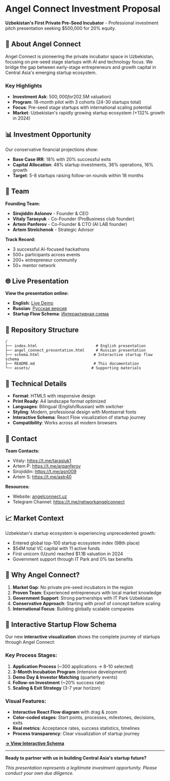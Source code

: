 # Angel Connect Investment Proposal

**Uzbekistan's First Private Pre-Seed Incubator** - Professional investment pitch presentation seeking $500,000 for 20% equity.

## 🚀 About Angel Connect

Angel Connect is pioneering the private incubator space in Uzbekistan, focusing on pre-seed stage startups with AI and technology focus. We bridge the gap between early-stage entrepreneurs and growth capital in Central Asia's emerging startup ecosystem.

### Key Highlights
- **Investment Ask**: $500,000 for 20% equity ($2.5M valuation)
- **Program**: 18-month pilot with 3 cohorts (24-30 startups total)  
- **Focus**: Pre-seed stage startups with international scaling potential
- **Market**: Uzbekistan's rapidly growing startup ecosystem (+132% growth in 2024)

## 📊 Investment Opportunity

Our conservative financial projections show:
- **Base Case IRR**: 18% with 20% successful exits
- **Capital Allocation**: 48% startup investments, 36% operations, 16% growth
- **Target**: 5-8 startups raising follow-on rounds within 18 months

## 👥 Team

**Founding Team:**
- **Sirojiddin Aslonov** - Founder & CEO
- **Vitaly Tarasyuk** - Co-Founder (ProBusiness club founder)  
- **Artem Panferov** - Co-Founder & CTO (AI LAB founder)
- **Artem Strelchenok** - Strategic Advisor

**Track Record:**
- 3 successful AI-focused hackathons
- 500+ participants across events
- 200+ entrepreneur community
- 50+ mentor network

## 🌐 Live Presentation

**View the presentation online:**
- **English**: [Live Demo](https://aspanferov.github.io/invest_ac_pitch/)  
- **Russian**: [Русская версия](https://aspanferov.github.io/invest_ac_pitch/angel_connect_presentation.html)
- **Startup Flow Schema**: [Интерактивная схема](https://aspanferov.github.io/invest_ac_pitch/schema.html)

## 📁 Repository Structure

```
/
├── index.html                          # English presentation
├── angel_connect_presentation.html     # Russian presentation
├── schema.html                        # Interactive startup flow schema
├── README.md                          # This documentation
└── assets/                           # Supporting materials
```

## 🔧 Technical Details

- **Format**: HTML5 with responsive design
- **Print Ready**: A4 landscape format optimized
- **Languages**: Bilingual (English/Russian) with switcher
- **Styling**: Modern, professional design with Montserrat fonts
- **Interactive Schema**: React Flow visualization of startup journey
- **Compatibility**: Works across all modern browsers

## 📧 Contact

**Team Contacts:**
- Vitaly: https://t.me/tarasiuk1
- Artem P: https://t.me/arpanferov  
- Sirojiddin: https://t.me/asn009
- Artem S: https://t.me/astr40

**Resources:**
- Website: [angelconnect.uz](https://angelconnect.uz)
- Telegram Channel: https://t.me/networkangelconnect

## 📈 Market Context

Uzbekistan's startup ecosystem is experiencing unprecedented growth:
- Entered global top-100 startup ecosystem index (98th place)
- $54M total VC capital with 11 active funds
- First unicorn (Uzum) reached $1.1B valuation in 2024
- Government support through IT Park and 0% tax benefits

## 🎯 Why Angel Connect?

1. **Market Gap**: No private pre-seed incubators in the region
2. **Proven Team**: Experienced entrepreneurs with local market knowledge  
3. **Government Support**: Strong partnerships with IT Park Uzbekistan
4. **Conservative Approach**: Starting with proof of concept before scaling
5. **International Focus**: Building globally scalable companies

## 🔄 Interactive Startup Flow Schema

Our new **interactive visualization** shows the complete journey of startups through Angel Connect:

### Key Process Stages:
1. **Application Process** (~300 applications → 8-10 selected)
2. **3-Month Incubation Program** (intensive development)
3. **Demo Day & Investor Matching** (quarterly events)
4. **Follow-on Investment** (~20% success rate)
5. **Scaling & Exit Strategy** (3-7 year horizon)

### Visual Features:
- **Interactive React Flow diagram** with drag & zoom
- **Color-coded stages**: Start points, processes, milestones, decisions, exits
- **Real metrics**: Acceptance rates, success statistics, timelines
- **Process transparency**: Clear visualization of startup journey

**[→ View Interactive Schema](https://aspanferov.github.io/invest_ac_pitch/schema.html)**

---

**Ready to partner with us in building Central Asia's startup future?**

*This presentation represents a legitimate investment opportunity. Please conduct your own due diligence.*